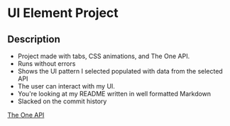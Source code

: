 # UI Element Project

## Description

- Project made with tabs, CSS animations, and The One API. 
- Runs without errors
- Shows the UI pattern I selected populated with data from the selected API
- The user can interact with my UI.
- You're looking at my README written in well formatted Markdown
- Slacked on the commit history

[The One API](https://the-one-api.dev/ "The One API")